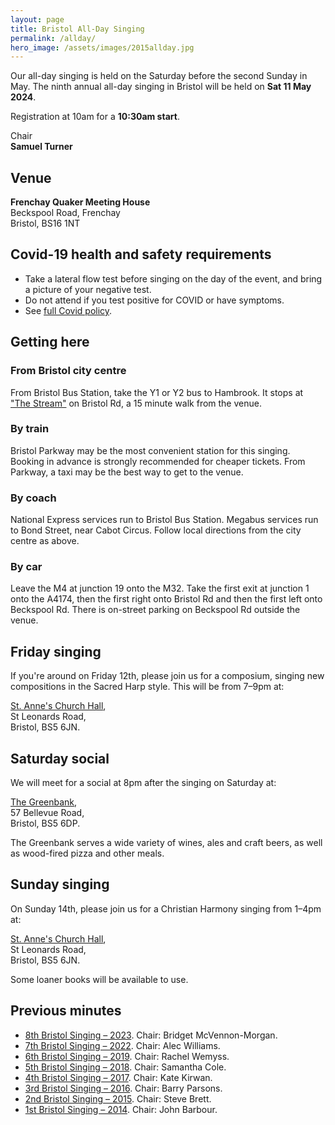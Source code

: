 ```yaml
---
layout: page
title: Bristol All-Day Singing
permalink: /allday/
hero_image: /assets/images/2015allday.jpg
---
```


Our all-day singing is held on the Saturday before the second Sunday in May.
The ninth annual all-day singing in Bristol will be held on **Sat 11 May 2024**.

Registration at 10am for a **10:30am start**.

Chair  
**Samuel Turner**

## Venue

**Frenchay Quaker Meeting House**  
Beckspool Road, Frenchay  
Bristol, BS16 1NT

## Covid-19 health and safety requirements

- Take a lateral flow test before singing on the day of the event, and bring a picture of your negative test.
- Do not attend if you test positive for COVID or have symptoms.
- See [full Covid policy](https://bit.ly/bsh-covid-policy).

## Getting here

### From Bristol city centre

From Bristol Bus Station, take the Y1 or Y2 bus to Hambrook. It stops at ["The Stream"](https://maps.app.goo.gl/H6TJQNVf3sUrhQHm7) on Bristol Rd, a 15 minute walk from the venue.

### By train

Bristol Parkway may be the most convenient station for this singing. Booking in advance is strongly recommended for cheaper tickets. From Parkway, a taxi may be the best way to get to the venue.

### By coach

National Express services run to Bristol Bus Station. Megabus services run to Bond Street, near Cabot Circus. Follow local directions from the city centre as above.

### By car

Leave the M4 at junction 19 onto the M32. Take the first exit at junction 1 onto the A4174, then the first right onto Bristol Rd and then the first left onto Beckspool Rd. There is on-street parking on Beckspool Rd outside the venue.

## Friday singing

If you're around on Friday 12th, please join us for a composium, singing new compositions in the Sacred Harp style.
This will be from 7–9pm at:

[St. Anne's Church Hall](http://www.stanneschurchbristol.org.uk/),  
St Leonards Road,  
Bristol, BS5 6JN.

## Saturday social

We will meet for a social at 8pm after the singing on Saturday at:

[The Greenbank](https://thegreenbankbristol.co.uk/),  
57 Bellevue Road,  
Bristol, BS5 6DP.

The Greenbank serves a wide variety of wines, ales and craft beers, as well as wood-fired pizza and other meals.

## Sunday singing

On Sunday 14th, please join us for a Christian Harmony singing from 1–4pm at:

[St. Anne's Church Hall](http://www.stanneschurchbristol.org.uk/),  
St Leonards Road,  
Bristol, BS5 6JN.

Some loaner books will be available to use.

## Previous minutes

- [8th Bristol Singing – 2023](http://fasola.org/minutes/search/?n=6574). Chair: Bridget McVennon-Morgan.
- [7th Bristol Singing – 2022](http://fasola.org/minutes/search/?n=6369). Chair: Alec Williams.
- [6th Bristol Singing – 2019](http://fasola.org/minutes/search/?n=5916). Chair: Rachel Wemyss.
- [5th Bristol Singing – 2018](http://fasola.org/minutes/search/?n=5615). Chair: Samantha Cole.
- [4th Bristol Singing – 2017](http://fasola.org/minutes/search/?n=5316). Chair: Kate Kirwan.
- [3rd Bristol Singing – 2016](http://fasola.org/minutes/search/?n=5017). Chair: Barry Parsons.
- [2nd Bristol Singing – 2015](http://fasola.org/minutes/search/?n=4724). Chair: Steve Brett.
- [1st Bristol Singing – 2014](http://fasola.org/minutes/search/?n=4440). Chair: John Barbour.
